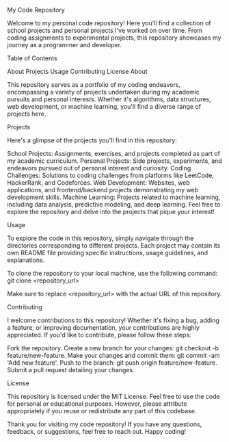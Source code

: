 
My Code Repository

Welcome to my personal code repository! Here you'll find a collection of school projects and personal projects I've worked on over time. From coding assignments to experimental projects, this repository showcases my journey as a programmer and developer.

Table of Contents

About
Projects
Usage
Contributing
License
About

This repository serves as a portfolio of my coding endeavors, encompassing a variety of projects undertaken during my academic pursuits and personal interests. Whether it's algorithms, data structures, web development, or machine learning, you'll find a diverse range of projects here.

Projects

Here's a glimpse of the projects you'll find in this repository:

School Projects: Assignments, exercises, and projects completed as part of my academic curriculum.
Personal Projects: Side projects, experiments, and endeavors pursued out of personal interest and curiosity.
Coding Challenges: Solutions to coding challenges from platforms like LeetCode, HackerRank, and Codeforces.
Web Development: Websites, web applications, and frontend/backend projects demonstrating my web development skills.
Machine Learning: Projects related to machine learning, including data analysis, predictive modeling, and deep learning.
Feel free to explore the repository and delve into the projects that pique your interest!

Usage

To explore the code in this repository, simply navigate through the directories corresponding to different projects. Each project may contain its own README file providing specific instructions, usage guidelines, and explanations.

To clone the repository to your local machine, use the following command:
git clone <repository_url>

Make sure to replace <repository_url> with the actual URL of this repository.

Contributing

I welcome contributions to this repository! Whether it's fixing a bug, adding a feature, or improving documentation, your contributions are highly appreciated. If you'd like to contribute, please follow these steps:

Fork the repository.
Create a new branch for your changes: git checkout -b feature/new-feature.
Make your changes and commit them: git commit -am 'Add new feature'.
Push to the branch: git push origin feature/new-feature.
Submit a pull request detailing your changes.

License

This repository is licensed under the MIT License. Feel free to use the code for personal or educational purposes. However, please attribute appropriately if you reuse or redistribute any part of this codebase.

Thank you for visiting my code repository! If you have any questions, feedback, or suggestions, feel free to reach out. Happy coding!
